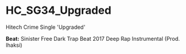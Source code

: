 # HC_SG34_Upgraded
Hitech Crime Single 'Upgraded'

**Beat:** Sinister Free Dark Trap Beat 2017 Deep Rap Instrumental (Prod. Ihaksi)
